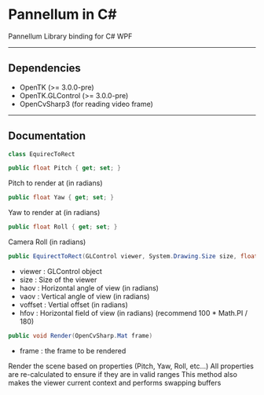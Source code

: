 # Pannellum in C#

Pannellum Library binding for C# WPF
***
## Dependencies
- OpenTK (>= 3.0.0-pre)
- OpenTK.GLControl (>= 3.0.0-pre)
- OpenCvSharp3 (for reading video frame)
***
## Documentation
```csharp
class EquirecToRect
```

```csharp
public float Pitch { get; set; }
```
Pitch to render at (in radians)

```csharp
public float Yaw { get; set; }
```
Yaw to render at (in radians)

```csharp
public float Roll { get; set; }
```
Camera Roll (in radians)

```csharp
public EquirectToRect(GLControl viewer, System.Drawing.Size size, float haov, float vaov, float voffset, float hfov)
```
- viewer : GLControl object
- size : Size of the viewer
- haov : Horizontal angle of view (in radians)
- vaov : Vertical angle of view (in radians)
- voffset : Vertial offset (in radians)
- hfov : Horizontal field of view (in radians) (recommend 100 * Math.PI / 180)

```csharp
public void Render(OpenCvSharp.Mat frame)
```
- frame : the frame to be rendered

Render the scene based on properties (Pitch, Yaw, Roll, etc...)
All properties are re-calculated to ensure if they are in valid ranges
This method also makes the viewer current context and performs swapping buffers